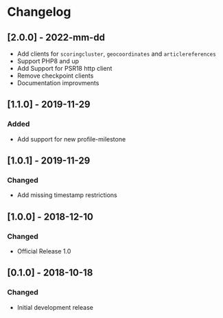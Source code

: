 # Changelog
## [2.0.0] - 2022-mm-dd
- Add clients for `scoringcluster`, `geocoordinates` and `articlereferences`
- Support PHP8 and up
- Add Support for PSR18 http client
- Remove checkpoint clients
- Documentation improvments

## [1.1.0] - 2019-11-29
### Added
- Add support for new profile-milestone

## [1.0.1] - 2019-11-29
### Changed
- Add missing timestamp restrictions

## [1.0.0] - 2018-12-10
### Changed
- Official Release 1.0

## [0.1.0] - 2018-10-18
### Changed
- Initial development release
